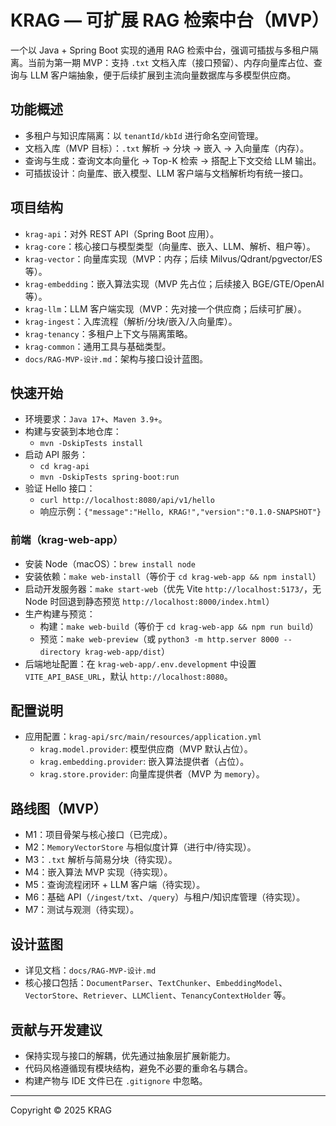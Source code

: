 # KRAG — 可扩展 RAG 检索中台（MVP）

一个以 Java + Spring Boot 实现的通用 RAG 检索中台，强调可插拔与多租户隔离。当前为第一期 MVP：支持 `.txt` 文档入库（接口预留）、内存向量库占位、查询与 LLM 客户端抽象，便于后续扩展到主流向量数据库与多模型供应商。

## 功能概述
- 多租户与知识库隔离：以 `tenantId/kbId` 进行命名空间管理。
- 文档入库（MVP 目标）：`.txt` 解析 → 分块 → 嵌入 → 入向量库（内存）。
- 查询与生成：查询文本向量化 → Top-K 检索 → 搭配上下文交给 LLM 输出。
- 可插拔设计：向量库、嵌入模型、LLM 客户端与文档解析均有统一接口。

## 项目结构
- `krag-api`：对外 REST API（Spring Boot 应用）。
- `krag-core`：核心接口与模型类型（向量库、嵌入、LLM、解析、租户等）。
- `krag-vector`：向量库实现（MVP：内存；后续 Milvus/Qdrant/pgvector/ES 等）。
- `krag-embedding`：嵌入算法实现（MVP 先占位；后续接入 BGE/GTE/OpenAI 等）。
- `krag-llm`：LLM 客户端实现（MVP：先对接一个供应商；后续可扩展）。
- `krag-ingest`：入库流程（解析/分块/嵌入/入向量库）。
- `krag-tenancy`：多租户上下文与隔离策略。
- `krag-common`：通用工具与基础类型。
- `docs/RAG-MVP-设计.md`：架构与接口设计蓝图。

## 快速开始
- 环境要求：`Java 17+`、`Maven 3.9+`。
- 构建与安装到本地仓库：
  - `mvn -DskipTests install`
- 启动 API 服务：
  - `cd krag-api`
  - `mvn -DskipTests spring-boot:run`
- 验证 Hello 接口：
  - `curl http://localhost:8080/api/v1/hello`
  - 响应示例：`{"message":"Hello, KRAG!","version":"0.1.0-SNAPSHOT"}`

### 前端（krag-web-app）
- 安装 Node（macOS）：`brew install node`
- 安装依赖：`make web-install`（等价于 `cd krag-web-app && npm install`）
- 启动开发服务器：`make start-web`（优先 Vite `http://localhost:5173/`，无 Node 时回退到静态预览 `http://localhost:8000/index.html`）
- 生产构建与预览：
  - 构建：`make web-build`（等价于 `cd krag-web-app && npm run build`）
  - 预览：`make web-preview`（或 `python3 -m http.server 8000 --directory krag-web-app/dist`）
- 后端地址配置：在 `krag-web-app/.env.development` 中设置 `VITE_API_BASE_URL`，默认 `http://localhost:8080`。

## 配置说明
- 应用配置：`krag-api/src/main/resources/application.yml`
  - `krag.model.provider`: 模型供应商（MVP 默认占位）。
  - `krag.embedding.provider`: 嵌入算法提供者（占位）。
  - `krag.store.provider`: 向量库提供者（MVP 为 `memory`）。

## 路线图（MVP）
- M1：项目骨架与核心接口（已完成）。
- M2：`MemoryVectorStore` 与相似度计算（进行中/待实现）。
- M3：`.txt` 解析与简易分块（待实现）。
- M4：嵌入算法 MVP 实现（待实现）。
- M5：查询流程闭环 + LLM 客户端（待实现）。
- M6：基础 API（`/ingest/txt`、`/query`）与租户/知识库管理（待实现）。
- M7：测试与观测（待实现）。

## 设计蓝图
- 详见文档：`docs/RAG-MVP-设计.md`
- 核心接口包括：`DocumentParser`、`TextChunker`、`EmbeddingModel`、`VectorStore`、`Retriever`、`LLMClient`、`TenancyContextHolder` 等。

## 贡献与开发建议
- 保持实现与接口的解耦，优先通过抽象层扩展新能力。
- 代码风格遵循现有模块结构，避免不必要的重命名与耦合。
- 构建产物与 IDE 文件已在 `.gitignore` 中忽略。

---

Copyright © 2025 KRAG